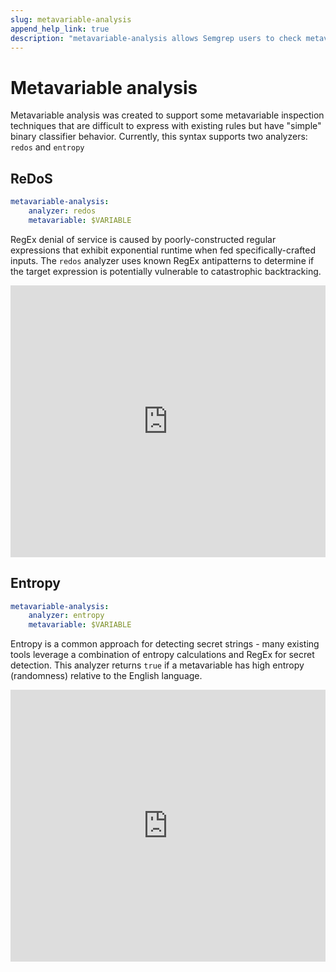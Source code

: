 ```yaml
---
slug: metavariable-analysis
append_help_link: true
description: "metavariable-analysis allows Semgrep users to check metavariables for common problematic properties, such as RegEx denial of service (ReDoS) and high-entropy values."
---
```


# Metavariable analysis

Metavariable analysis was created to support some metavariable inspection techniques that are difficult to express with existing rules but have "simple" binary classifier behavior. Currently, this syntax supports two analyzers: `redos` and `entropy`

## ReDoS

```yaml
metavariable-analysis:
    analyzer: redos
    metavariable: $VARIABLE
```
RegEx denial of service is caused by poorly-constructed regular expressions that exhibit exponential runtime when fed specifically-crafted inputs. The `redos` analyzer uses known RegEx antipatterns to determine if the target expression is potentially vulnerable to catastrophic backtracking.

<iframe src="https://semgrep.dev/embed/editor?snippet=4DQ7" border="0" frameBorder="0" width="100%" height="435"></iframe>

## Entropy

```yaml
metavariable-analysis:
    analyzer: entropy
    metavariable: $VARIABLE
```
Entropy is a common approach for detecting secret strings - many existing tools leverage a combination of entropy calculations and RegEx for secret detection. This analyzer returns `true` if a metavariable has high entropy (randomness) relative to the English language.

<iframe src="https://semgrep.dev/embed/editor?snippet=KgZP" border="0" frameBorder="0" width="100%" height="435"></iframe>
